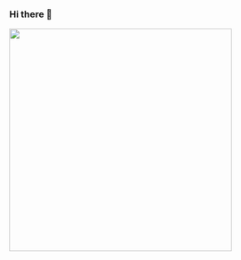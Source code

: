 ### Hi there 👋

<center>
  <img width="400px" align="left" src="https://streak-stats.demolab.com/?user=tauantcamargo&theme=dark" />
</center>
